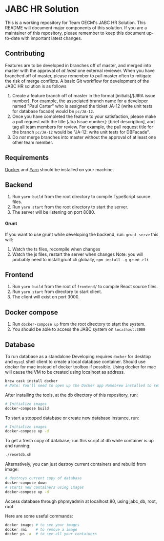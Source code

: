 # JABC HR Solution

This is a working repository for Team OECM's JABC HR Solution. This README will document major components of this solution. If you are a maintainer of this repository, please remember to keep this document up-to-date with important latest changes.

## Contributing

Features are to be developed in branches off of master, and merged into master with the approval of _at least_ one external reviewer. When you have branched off of master, please remember to pull master often to mitigate the risk of merge conflicts. A basic Git workflow for development of the JABC HR solution is as follows

1. Create a feature branch off of master in the format [initials]/[JIRA issue number]. For example, the associated branch name for a developer named "Paul Carter" who is assigned the ticket JA-12 (write unit tests for database facade) would be `pc/JA-12`.
2. Once you have completed the feature to your satisfaction, please make a pull request with the title [Jira Issue number]: [brief description], and tag all team members for review. For example, the pull request title for the branch `pc/JA-12` would be "JA-12: write unit tests for DBFacade".
3. Do _not_ merge branches into master without the approval of at least one other team member.


## Requirements 
 
[Docker](https://www.docker.com/get-started) and [Yarn](https://yarnpkg.com/lang/en/docs/install/) should be installed on your machine. 
 

## Backend
1. Run `yarn build` from the root directory to compile TypeScript source files.
2. Run `yarn start` from the root directory to start the server.
3. The server will be listening on port 8080.

#### Grunt
If you want to use grunt while developing the backend, run:
`grunt serve` this will:
1. Watch the ts files, recompile when changes
2. Watch the js files, restart the server when changes
Note: you will probably need to install grunt cli globally, `npm install -g grunt-cli`

## Frontend
1. Run `yarn build` from the root of `frontend/` to compile React source files.
2. Run `yarn start` from directory to start client.
3. The client will exist on port 3000.

## Docker compose 
1. Run `docker-compose up` from the root directory to start the system. 
2. You should be able to access the JABC system on `localhost:3000`

## Database
To run database as a standalone
Developing requires `docker` for desktop and `mysql` shell client to create a local database container.
Should use docker for mac instead of docker toolbox if possible.
Using docker for mac will cause the VM to be created using localhost as address.

```sh
brew cask install docker
# Note: You'll need to open up the Docker app Homebrew installed to set it up
```

After installing the tools, at the db directory of this repository, run:
```sh
# Initialize images
docker-compose build
```
To start a stopped database or create new database instance, run:
```sh
# Initialize images
docker-compose up -d
```


To get a fresh copy of database, run this script at db while container is up and running:
```sh
./resetdb.sh
```

Alternatively, you can just destroy current containers and rebuild from image:
```sh
# destroys current copy of database
docker-compose down
# starts new containers using images
docker-compose up -d
```



Access database through phpmyadmin at localhost:80, using jabc_db, root, root 


Here are some useful commands:
```sh
docker images # to see your images
docker rmi    # to remove a image
docker ps -a  # to see all your containers
```
